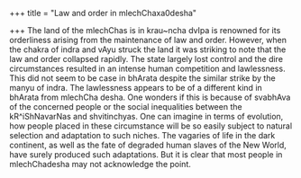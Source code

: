 +++
title = "Law and order in mlechChaxa0desha"

+++
The land of the mlechChas is in krau\~ncha dvIpa is renowned for its
orderliness arising from the maintenance of law and order. However, when
the chakra of indra and vAyu struck the land it was striking to note
that the law and order collapsed rapidly. The state largely lost control
and the dire circumstances resulted in an intense human competition and
lawlessness. This did not seem to be case in bhArata despite the similar
strike by the manyu of indra. The lawlessness appears to be of a
different kind in bhArata from mlechCha desha. One wonders if this is
because of svabhAva of the concerned people or the social inequalities
between the kR^iShNavarNas and shvitinchyas. One can imagine in terms of
evolution, how people placed in these circumstance will be so easily
subject to natural selection and adaptation to such niches. The vagaries
of life in the dark continent, as well as the fate of degraded human
slaves of the New World, have surely produced such adaptations. But it
is clear that most people in mlechChadesha may not acknowledge the
point.
